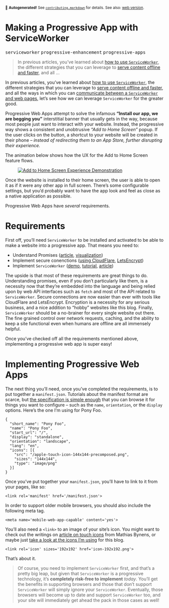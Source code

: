 <sub>&#x1F6A8; <strong>Autogenerated!</strong> See <a href="https://github.com/ponyfoo/articles/tree/noindex/contributing.markdown"><code>contributing.markdown</code></a> for details. See also: <a href="https://ponyfoo.com/articles/progressive-app-serviceworker">web version</a>.</sub>

<a href="https://ponyfoo.com/articles/progressive-app-serviceworker"><div></div></a>

<h1>Making a Progressive App with ServiceWorker</h1>

<p><kbd>serviceworker</kbd> <kbd>progressive-enhancement</kbd> <kbd>progressive-apps</kbd></p>

<blockquote><p>In previous articles, you&#x2019;ve learned about <a href="https://ponyfoo.com/articles/serviceworker-revolution" aria-label="ServiceWorker: Revolution of the Web Platform on Pony Foo">how to use <code>ServiceWorker</code></a>, the different strategies that you can leverage to <a href="https://ponyfoo.com/articles/progressive-networking-serviceworker" aria-label="ServiceWorker and Progressive Networking">serve content offline and faster</a>, and all &#x2026;</p></blockquote>

<div><p>In previous articles, you&#x2019;ve learned about <a href="https://ponyfoo.com/articles/serviceworker-revolution" aria-label="ServiceWorker: Revolution of the Web Platform on Pony Foo">how to use <code class="md-code md-code-inline">ServiceWorker</code></a>, the different strategies that you can leverage to <a href="https://ponyfoo.com/articles/progressive-networking-serviceworker" aria-label="ServiceWorker and Progressive Networking">serve content offline and faster</a>, and all the ways in which you can <a href="https://ponyfoo.com/articles/serviceworker-messagechannel-postmessage" aria-label="ServiceWorker, MessageChannel, &amp; postMessage">communicate between a <code class="md-code md-code-inline">ServiceWorker</code> and web pages</a>, let&#x2019;s see how we can leverage <code class="md-code md-code-inline">ServiceWorker</code> for the greater good.</p></div>

<blockquote></blockquote>

<div><p>Progressive Web Apps attempt to solve the infamous <strong>&#x201C;Install our app, we are begging you&#x201D;</strong> interstitial banner that usually gets in the way, because most people just want to interact with your website. Instead, the progressive way shows a consistent and unobtrusive <em>&#x201C;Add to Home Screen&#x201D;</em> popup. If the user clicks on the button, a shortcut to your website will be created in their phone <em>&#x2013; instead of redirecting them to an App Store, further disrupting their experience.</em></p> <p>The animation below shows how the UX for the Add to Home Screen feature flows.</p> <figure class="figure-has-loaded"><a href="https://developers.google.com/web/updates/2015/03/increasing-engagement-with-app-install-banners-in-chrome-for-android" target="_blank" aria-label="Increasing engagement with Web App install banners"><img src="https://developers.google.com/web/updates/images/2015-03-03/add-to-home-screen.gif" alt="Add to Home Screen Experience Demonstration"></a></figure> <p>Once the website is installed to their home screen, the user is able to open it as if it were any other app in full screen. There&#x2019;s some configurable settings, but you&#x2019;d probably want to have the app look and feel as close as a native application as possible.</p></div>

<div><p>Progressive Web Apps have <em>several</em> requirements.</p> <h1 id="requirements">Requirements</h1> <p>First off, you&#x2019;ll need <code class="md-code md-code-inline">ServiceWorker</code> to be installed and activated to be able to make a website into a progressive app. That means you need to:</p> <ul> <li>Understand Promises (<a href="https://ponyfoo.com/articles/es6-promises-in-depth" aria-label="ES6 Promises in Depth on Pony Foo">article</a>, <a href="http://bevacqua.github.io/promisees/" target="_blank" aria-label="Promisees Visualization Tool">visualization</a>)</li> <li>Implement secure conenctions (<a href="https://ponyfoo.com/articles/securing-your-web-app-in-3-easy-steps" aria-label="Securing Your Web App in 3 Easy Steps on Pony Foo">using CloudFlare</a>, <a href="https://letsencrypt.org/" target="_blank" aria-label="Let&apos;s Encrypt encrypts the web for free">LetsEncrypt</a>)</li> <li>Implement <code class="md-code md-code-inline">ServiceWorker</code> (<a href="https://github.com/bevacqua/flickr-lightbox" target="_blank" aria-label="bevacqua/flickr-lightbox on GitHub">demo</a>, <a href="https://css-tricks.com/serviceworker-for-offline/" target="_blank" aria-label="Making a Simple Site Work Offline with ServiceWorker on CSS-Tricks">tutorial</a>, <a href="https://ponyfoo.com/articles/serviceworker-revolution" aria-label="ServiceWorker: Revolution of the Web Platform on Pony Foo">article</a>)</li> </ul> <p>The upside is that most of these requirements are great things to do. Understanding promises, even if you don&#x2019;t particularly like them, is a necessity now that they&#x2019;re embedded into the language and being relied upon by web API interfaces such as <code class="md-code md-code-inline">fetch</code> and most of the API related to <code class="md-code md-code-inline">ServiceWorker</code>. Secure connections are now easier than ever with tools like CloudFlare and LetsEncrypt. Encryption is a necessity for any serious business, and a nice addition to &#x201C;hobby&#x201D; websites like this blog. Finally, <code class="md-code md-code-inline">ServiceWorker</code> should be a no-brainer for every single website out there. The fine grained control over network requests, caching, and the ability to keep a site functional even when humans are offline are all immensely helpful.</p> <p>Once you&#x2019;ve checked off all the requirements mentioned above, implementing a progressive web app is super easy!</p> <h1 id="implementing-progressive-web-apps">Implementing Progressive Web Apps</h1> <p>The next thing you&#x2019;ll need, once you&#x2019;ve completed the requirements, is to put together a <code class="md-code md-code-inline">manifest.json</code>. Tutorials about the manifest format are scarce, but <a href="https://w3c.github.io/manifest/" target="_blank" aria-label="Web App Manifest Specification">the specification is simple enough</a> that you can browse it for things you want to configure &#x2013; such as the <code class="md-code md-code-inline">name</code>, <code class="md-code md-code-inline">orientation</code>, or the <code class="md-code md-code-inline">display</code> options. Here&#x2019;s the one I&#x2019;m using for Pony Foo.</p> <pre class="md-code-block"><code class="md-code md-lang-json">{
  &quot;<span class="md-code-attribute">short_name</span>&quot;: <span class="md-code-value"><span class="md-code-string">&quot;Pony Foo&quot;</span></span>,
  &quot;<span class="md-code-attribute">name</span>&quot;: <span class="md-code-value"><span class="md-code-string">&quot;Pony Foo&quot;</span></span>,
  &quot;<span class="md-code-attribute">start_url</span>&quot;: <span class="md-code-value"><span class="md-code-string">&quot;/&quot;</span></span>,
  &quot;<span class="md-code-attribute">display</span>&quot;: <span class="md-code-value"><span class="md-code-string">&quot;standalone&quot;</span></span>,
  &quot;<span class="md-code-attribute">orientation</span>&quot;: <span class="md-code-value"><span class="md-code-string">&quot;landscape&quot;</span></span>,
  &quot;<span class="md-code-attribute">lang</span>&quot;: <span class="md-code-value"><span class="md-code-string">&quot;en&quot;</span></span>,
  &quot;<span class="md-code-attribute">icons</span>&quot;: <span class="md-code-value">[{
    &quot;<span class="md-code-attribute">src</span>&quot;: <span class="md-code-value"><span class="md-code-string">&quot;/apple-touch-icon-144x144-precomposed.png&quot;</span></span>,
    &quot;<span class="md-code-attribute">sizes</span>&quot;: <span class="md-code-value"><span class="md-code-string">&quot;144x144&quot;</span></span>,
    &quot;<span class="md-code-attribute">type</span>&quot;: <span class="md-code-value"><span class="md-code-string">&quot;image/png&quot;</span>
  </span>}]
</span>}
</code></pre> <p>Once you&#x2019;ve put together your <code class="md-code md-code-inline">manifest.json</code>, you&#x2019;ll have to link to it from your pages, like so:</p> <pre class="md-code-block"><code class="md-code md-lang-xml"><span class="md-code-tag">&lt;<span class="md-code-title">link</span> <span class="md-code-attribute">rel</span>=<span class="md-code-value">&apos;manifest&apos;</span> <span class="md-code-attribute">href</span>=<span class="md-code-value">&apos;/manifest.json&apos;</span>&gt;</span>
</code></pre> <p>In order to support older mobile browsers, you should also include the following meta tag.</p> <pre class="md-code-block"><code class="md-code md-lang-xml"><span class="md-code-tag">&lt;<span class="md-code-title">meta</span> <span class="md-code-attribute">name</span>=<span class="md-code-value">&apos;mobile-web-app-capable&apos;</span> <span class="md-code-attribute">content</span>=<span class="md-code-value">&apos;yes&apos;</span>&gt;</span>
</code></pre> <p>You&#x2019;ll also need a <code class="md-code md-code-inline">&lt;link&gt;</code> to an image of your site&#x2019;s icon. You might want to check out the writings on <a href="https://mathiasbynens.be/notes/touch-icons#icons" target="_blank" aria-label="Everything you always wanted to know about touch icons">article on touch icons</a> from Mathias Bynens, or maybe just <a href="https://github.com/ponyfoo/ponyfoo/blob/b0b633f49c940611f806e751a2fb9876cde57a76/views/server/layout/layout.jade#L20-L29" target="_blank" aria-label="ponyfoo/ponyfoo on GitHub">take a look at the icons I&#x2019;m using</a> for this blog.</p> <pre class="md-code-block"><code class="md-code md-lang-xml"><span class="md-code-tag">&lt;<span class="md-code-title">link</span> <span class="md-code-attribute">rel</span>=<span class="md-code-value">&apos;icon&apos;</span> <span class="md-code-attribute">sizes</span>=<span class="md-code-value">&apos;192x192&apos;</span> <span class="md-code-attribute">href</span>=<span class="md-code-value">&apos;icon-192x192.png&apos;</span>&gt;</span>
</code></pre> <p>That&#x2019;s about it.</p> <blockquote> <p>Of course, you need to implement <code class="md-code md-code-inline">ServiceWorker</code> first, and that&#x2019;s a pretty big leap, but given that <code class="md-code md-code-inline">ServiceWorker</code> is a progressive technology, it&#x2019;s <strong>completely risk-free to implement</strong> <em>today</em>. You&#x2019;ll get the benefits in supporting browsers and those that don&#x2019;t support <code class="md-code md-code-inline">ServiceWorker</code> will simply ignore your <code class="md-code md-code-inline">ServiceWorker</code>. Eventually, those browsers will become up to date and support <code class="md-code md-code-inline">ServiceWorker</code> too, and your site will immediately get ahead the pack in those cases as well!</p> </blockquote></div>
